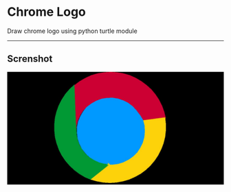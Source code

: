 # Chrome Logo
Draw chrome logo using python turtle module 
<hr>

## Screnshot
<img src="https://raw.githubusercontent.com/udaychugh/Python_Turtle_Graphics/main/Chrome%20logo/.idea/chrome%20logo.JPG">
